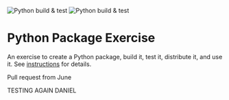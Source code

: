 ![Python build & test](https://github.com/software-students-fall2024/3-python-package-java_and_the_scripts_/actions/workflows/build.yaml/badge.svg)
![Python build & test](https://github.com/software-students-fall2024/3-python-package-java_and_the_scripts_/actions/workflows/event-logger.yml/badge.svg)
# Python Package Exercise

An exercise to create a Python package, build it, test it, distribute it, and use it. See [instructions](./instructions.md) for details.

Pull request from June

TESTING AGAIN DANIEL